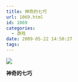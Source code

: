 ```yaml
---
title: 神奇的七巧
url: 1069.html
id: 1069
categories:
  - 游戏
date: 2009-05-22 14:50:27
tags:
---
```


![](http://photo.guolaijie.com/rooufer/attachments/month_0905/d2009522144957.jpg)  

**神奇的七巧**